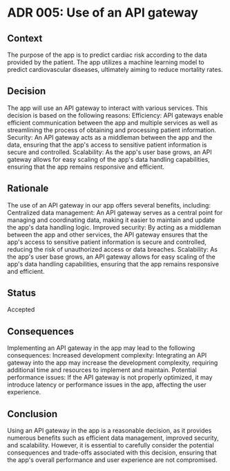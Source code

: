 # ADR 005: Use of an API gateway
## Context
The purpose of the app is to predict cardiac risk according to the data provided by the patient. The app utilizes a machine learning model to predict cardiovascular diseases, ultimately aiming to reduce mortality rates.
## Decision
The app will use an API gateway to interact with various services. This decision is based on the following reasons:
Efficiency: API gateways enable efficient communication between the app and multiple services as well as streamlining the process of obtaining and processing patient information.
Security: An API gateway acts as a middleman between the app and the data, ensuring that the app's access to sensitive patient information is secure and controlled.
Scalability: As the app's user base grows, an API gateway allows for easy scaling of the app's data handling capabilities, ensuring that the app remains responsive and efficient.
## Rationale
The use of an API gateway in our app offers several benefits, including:
Centralized data management: An API gateway serves as a central point for managing and coordinating data, making it easier to maintain and update the app's data handling logic.
Improved security: By acting as a middleman between the app and other services, the API gateway ensures that the app's access to sensitive patient information is secure and controlled, reducing the risk of unauthorized access or data breaches.
Scalability: As the app's user base grows, an API gateway allows for easy scaling of the app's data handling capabilities, ensuring that the app remains responsive and efficient.
## Status
Accepted
## Consequences
Implementing an API gateway in the app may lead to the following consequences:
Increased development complexity: Integrating an API gateway into the app may increase the development complexity, requiring additional time and resources to implement and maintain.
Potential performance issues: If the API gateway is not properly optimized, it may introduce latency or performance issues in the app, affecting the user experience.
## Conclusion
Using an API gateway in the app is a reasonable decision, as it provides numerous benefits such as efficient data management, improved security, and scalability. However, it is essential to carefully consider the potential consequences and trade-offs associated with this decision, ensuring that the app's overall performance and user experience are not compromised.
